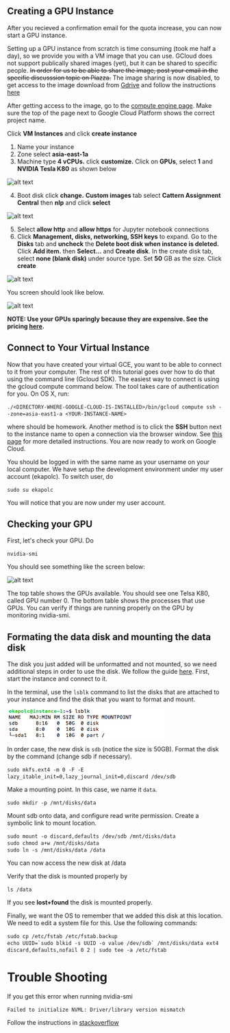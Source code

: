 ## Creating a GPU Instance ##

After you recieved a confirmation email for the quota increase, you can now start a GPU instance.

Setting up a GPU instance from scratch is time consuming (took me half a day), so we provide you with a VM image that you can use. GCloud does not support publically shared images (yet), but it can be shared to specific people. <del>In order for us to be able to share the image, post your email in the specific discusssion topic on Piazza.</del> The image sharing is now disabled, to get access to the image download from [Gdrive](https://drive.google.com/file/d/1iNw5v7nQvi3zGMj7wg9b8K-_og7JHQzs/view?usp=sharing) and follow the instructions [here](https://cloud.google.com/compute/docs/images/import-existing-image)

After getting access to the image, go to the [compute engine page](https://console.cloud.google.com/compute/). Make sure the top of the page next to Google Cloud Platform shows the correct project name.

Click **VM Instances** and click **create instance**

1. Name your instance
2. Zone select **asia-east-1a**
3. Machine type **4 vCPUs.** click **customize.** Click on **GPUs**, select **1** and **NVIDIA Tesla K80** as shown below

![alt text](https://github.com/ekapolc/nlp_course/raw/master/gcloud/image/create_vm1.png "create_vm1.png")

4. Boot disk click **change.** **Custom images** tab select **Cattern Assignment Central** then **nlp** and click **select**

![alt text](https://github.com/ekapolc/nlp_course/raw/master/gcloud/image/boot_disk.png "boot_disk.png")

5. Select **allow http** and **allow https** for Jupyter notebook connections
6. Click **Management, disks, networking, SSH keys** to expand. Go to the **Disks** tab and **uncheck** the **Delete boot disk when instance is deleted.** Click **Add item.** then **Select...** and **Create disk**. In the create disk tab, select **none (blank disk)** under source type. Set **50** GB as the size. Click **create**

![alt text](https://github.com/ekapolc/nlp_course/raw/master/gcloud/image/create_disk.png "create_disk.png")

You screen should look like below.

![alt text](https://github.com/ekapolc/nlp_course/raw/master/gcloud/image/create_vm2.png "create_vm2.png")

**NOTE: Use your GPUs sparingly because they are expensive. See the pricing [here](https://cloud.google.com/compute/pricing#gpus "title").**

## Connect to Your Virtual Instance ##
Now that you have created your virtual GCE, you want to be able to connect to it from your computer. The rest of this tutorial goes over how to do that using the command line (Gcloud SDK). The easiest way to connect is using the gcloud compute command below. The tool takes care of authentication for you. On OS X, run:

```
./<DIRECTORY-WHERE-GOOGLE-CLOUD-IS-INSTALLED>/bin/gcloud compute ssh --zone=asia-east1-a <YOUR-INSTANCE-NAME>
```

where <YOUR-INSTANCE-NAME> should be homework. Another method is to click the **SSH** button next to the instance name to open a connection via the browser window. See [this page](https://cloud.google.com/compute/docs/instances/connecting-to-instance) for more detailed instructions. You are now ready to work on Google Cloud. 

You should be logged in with the same name as your username on your local computer. We have setup the development environment under my user account (ekapolc). To switch user, do

```
sudo su ekapolc
```

You will notice that you are now under my user account.

## Checking your GPU ##

First, let's check your GPU. Do

```
nvidia-smi
```

You should see something like the screen below:

![alt text](https://github.com/ekapolc/cattern/raw/master/common/images/nvidia-smi.png "nvidia-smi.png")

The top table shows the GPUs available. You should see one Telsa K80, called GPU number 0. The bottom table shows the processes that use GPUs. You can verify if things are running properly on the GPU by monitoring nvidia-smi.


## Formating the data disk and mounting the data disk ##

The disk you just added will be unformatted and not mounted, so we need additional steps in order to use the disk. We follow the guide [here](https://cloud.google.com/compute/docs/disks/add-persistent-disk#formatting). First, start the instance and connect to it.

In the terminal, use the `lsblk` command to list the disks that are attached to your instance and find the disk that you want to format and mount.

![alt text](https://github.com/ekapolc/cattern/raw/master/common/images/google-cloud-disk-list.png "google-cloud-disk-list.png")

In order case, the new disk is `sdb` (notice the size is 50GB). Format the disk by the command (change sdb if necessary).

```
sudo mkfs.ext4 -m 0 -F -E lazy_itable_init=0,lazy_journal_init=0,discard /dev/sdb
```

Make a mounting point. In this case, we name it `data`.

```
sudo mkdir -p /mnt/disks/data
```

Mount sdb onto data, and configure read write permission. Create a symbolic link to mount location.

```
sudo mount -o discard,defaults /dev/sdb /mnt/disks/data
sudo chmod a+w /mnt/disks/data
sudo ln -s /mnt/disks/data /data
```

You can now access the new disk at /data

Verify that the disk is mounted properly by

```
ls /data
```
If you see **lost+found** the disk is mounted properly.

Finally, we want the OS to remember that we added this disk at this location. We need to edit a system file for this. Use the following commands:

```
sudo cp /etc/fstab /etc/fstab.backup
echo UUID=`sudo blkid -s UUID -o value /dev/sdb` /mnt/disks/data ext4 discard,defaults,nofail 0 2 | sudo tee -a /etc/fstab
```

# Trouble Shooting #

If you get this error when running nvidia-smi
```
Failed to initialize NVML: Driver/library version mismatch
```
Follow the instructions in [stackoverflow](https://stackoverflow.com/questions/43022843/nvidia-nvml-driver-library-version-mismatch)
